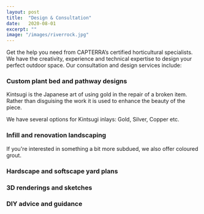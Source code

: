 ```yaml
---
layout: post
title:  "Design & Consultation"
date:   2020-08-01
excerpt: ""
image: "/images/riverrock.jpg"
---
```


Get the help you need from CAPTERRA’s certified horticultural specialists. We have the creativity, experience and technical expertise to design your perfect outdoor space. Our consultation and design services include:

### Custom plant bed and pathway designs
<p><a href="{{ "/images/drainagefull.jpg" | absolute_url }}" data-lightbox="Arch" data-title="Drainage feature"><z class="image left"><img src="{{ "/images/drainage.jpg" | absolute_url }}" alt="" /></z></a>Kintsugi is the Japanese art of using gold in the repair of a broken item. Rather than disguising the work it is used to enhance the beauty of the piece.</p>   
<p style="clear:both;"></p>
<p><a href="{{ "/images/frontgardenfull.jpg" | absolute_url }}" data-lightbox="Kintsugi" data-title="Marbled Grey Circle with Silver Kintsugi and Black Hairpin Legs"><z class="image right"><img src="{{ "/images/frontgarden.jpg" | absolute_url }}" alt="" /></z></a>We have several options for Kintsugi inlays: Gold, Silver, Copper etc.</p>
<p style="clear:both;"></p>


### Infill and renovation landscaping
<p><a href="{{ "/images/white-dipped-hp.jpg" | absolute_url }}" data-lightbox="Grout" data-title="Black Concrete Circle with White Grout and 'Dipped' Hairpin Legs"><z class="image left"><img src="{{ "/images/white-dipped-hp-thumb.jpg" | absolute_url }}" alt="" /></z></a>If you're interested in something a bit more subdued, we also offer coloured grout.</p>   
<p style="clear:both;"></p>


### Hardscape and softscape yard plans

### 3D renderings and sketches

### DIY advice and guidance
